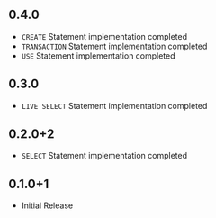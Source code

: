## 0.4.0

* `CREATE` Statement implementation completed
* `TRANSACTION` Statement implementation completed
* `USE` Statement implementation completed

## 0.3.0

* `LIVE SELECT` Statement implementation completed
## 0.2.0+2

* `SELECT` Statement implementation completed
## 0.1.0+1

* Initial Release